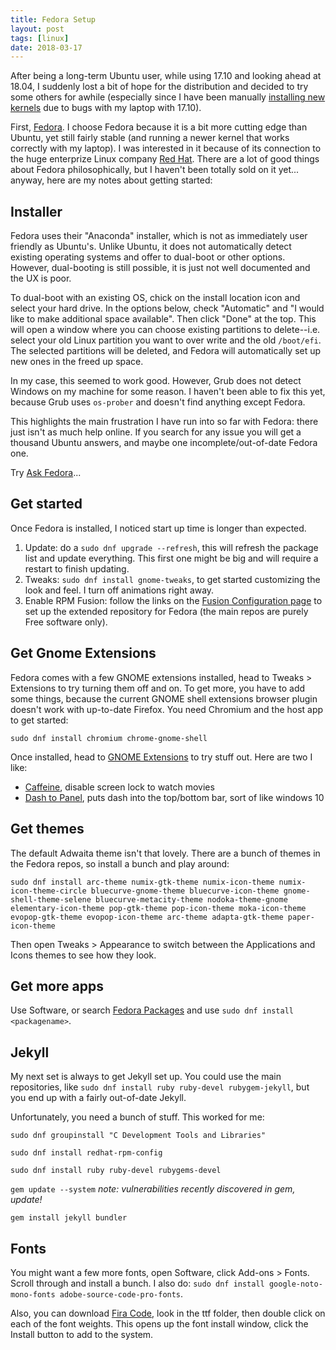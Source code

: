 ```yaml
---
title: Fedora Setup
layout: post
tags: [linux]
date: 2018-03-17
---
```


After being a long-term Ubuntu user, while using 17.10 and looking ahead at 18.04, I suddenly lost a bit of hope for the distribution and decided to try some others for awhile (especially since I have been manually [installing new kernels](https://evanwill.github.io/_drafts/notes/ubuntu-kernel.html) due to bugs with my laptop with 17.10).

First, [Fedora](https://getfedora.org/).
I choose Fedora because it is a bit more cutting edge than Ubuntu, yet still fairly stable (and running a newer kernel that works correctly with my laptop).
I was interested in it because of its connection to the huge enterprize Linux company [Red Hat](https://www.redhat.com/en).
There are a lot of good things about Fedora philosophically, but I haven't been totally sold on it yet... anyway, here are my notes about getting started:

## Installer 

Fedora uses their "Anaconda" installer, which is not as immediately user friendly as Ubuntu's. 
Unlike Ubuntu, it does not automatically detect existing operating systems and offer to dual-boot or other options. 
However, dual-booting is still possible, it is just not well documented and the UX is poor. 

To dual-boot with an existing OS, chick on the install location icon and select your hard drive. 
In the options below, check "Automatic" and "I would like to make additional space available".
Then click "Done" at the top. 
This will open a window where you can choose existing partitions to delete--i.e. select your old Linux partition you want to over write and the old `/boot/efi`. 
The selected partitions will be deleted, and Fedora will automatically set up new ones in the freed up space. 

In my case, this seemed to work good. 
However, Grub does not detect Windows on my machine for some reason.
I haven't been able to fix this yet, because Grub uses `os-prober` and doesn't find anything except Fedora.

This highlights the main frustration I have run into so far with Fedora: there just isn't as much help online. 
If you search for any issue you will get a thousand Ubuntu answers, and maybe one incomplete/out-of-date Fedora one. 

Try [Ask Fedora](https://ask.fedoraproject.org/en/questions/)... 

## Get started

Once Fedora is installed, I noticed start up time is longer than expected. 
 
1. Update: do a `sudo dnf upgrade --refresh`, this will refresh the package list and update everything. This first one might be big and will require a restart to finish updating.
2. Tweaks: `sudo dnf install gnome-tweaks`, to get started customizing the look and feel. I turn off animations right away.
3. Enable RPM Fusion: follow the links on the [Fusion Configuration page](https://rpmfusion.org/Configuration) to set up the extended repository for Fedora (the main repos are purely Free software only).
 
## Get Gnome Extensions 
 
Fedora comes with a few GNOME extensions installed, head to Tweaks > Extensions to try turning them off and on. 
To get more, you have to add some things, because the current GNOME shell extensions browser plugin doesn't work with up-to-date Firefox. 
You need Chromium and the host app to get started:

`sudo dnf install chromium chrome-gnome-shell` 
 
Once installed, head to [GNOME Extensions](https://extensions.gnome.org/) to try stuff out.
Here are two I like:

 - [Caffeine](https://extensions.gnome.org/extension/517/caffeine/), disable screen lock to watch movies
 - [Dash to Panel](https://extensions.gnome.org/extension/1160/dash-to-panel/), puts dash into the top/bottom bar, sort of like windows 10

## Get themes

The default Adwaita theme isn't that lovely. 
There are a bunch of themes in the Fedora repos, so install a bunch and play around:

```
sudo dnf install arc-theme numix-gtk-theme numix-icon-theme numix-icon-theme-circle bluecurve-gnome-theme bluecurve-icon-theme gnome-shell-theme-selene bluecurve-metacity-theme nodoka-theme-gnome elementary-icon-theme pop-gtk-theme pop-icon-theme moka-icon-theme evopop-gtk-theme evopop-icon-theme arc-theme adapta-gtk-theme paper-icon-theme
```

Then open Tweaks > Appearance to switch between the Applications and Icons themes to see how they look. 

## Get more apps

Use Software, or search [Fedora Packages](https://apps.fedoraproject.org/packages/) and use `sudo dnf install <packagename>`.

## Jekyll

My next set is always to get Jekyll set up. 
You could use the main repositories, like `sudo dnf install ruby ruby-devel rubygem-jekyll`, but you end up with a fairly out-of-date Jekyll. 

Unfortunately, you need a bunch of stuff. This worked for me:

`sudo dnf groupinstall "C Development Tools and Libraries"`

`sudo dnf install redhat-rpm-config`

`sudo dnf install ruby ruby-devel rubygems-devel`

`gem update --system` *note: vulnerabilities recently discovered in gem, update!*

`gem install jekyll bundler`

## Fonts

You might want a few more fonts, open Software, click Add-ons > Fonts. 
Scroll through and install a bunch. 
I also do: `sudo dnf install google-noto-mono-fonts adobe-source-code-pro-fonts`.

Also, you can download [Fira Code](https://github.com/tonsky/FiraCode), look in the ttf folder, then double click on each of the font weights. 
This opens up the font install window, click the Install button to add to the system.
